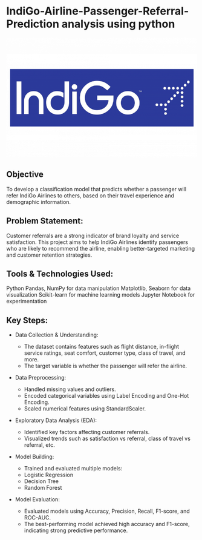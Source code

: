 # IndiGo-Airline-Passenger-Referral-Prediction analysis using python

![Indigo Logo](https://github.com/sourav2208/IndiGo-Airline-Passenger-Referral-Prediction/blob/main/IndiGo-Logo-768x483.png)

## Objective
To develop a classification model that predicts whether a passenger will refer IndiGo Airlines to others, based on their travel experience and demographic information.

## Problem Statement:
Customer referrals are a strong indicator of brand loyalty and service satisfaction. This project aims to help IndiGo Airlines identify passengers who are likely to recommend the airline, enabling better-targeted marketing and customer retention strategies.

## Tools & Technologies Used:
Python
Pandas, NumPy for data manipulation
Matplotlib, Seaborn for data visualization
Scikit-learn for machine learning models
Jupyter Notebook for experimentation

## Key Steps:
* Data Collection & Understanding:
  - The dataset contains features such as flight distance, in-flight service ratings, seat comfort, customer type, class of travel, and more.
  - The target variable is whether the passenger will refer the airline.

* Data Preprocessing:
  - Handled missing values and outliers.
  - Encoded categorical variables using Label Encoding and One-Hot Encoding.
  - Scaled numerical features using StandardScaler.

* Exploratory Data Analysis (EDA):
  - Identified key factors affecting customer referrals.
  - Visualized trends such as satisfaction vs referral, class of travel vs referral, etc.

* Model Building:
  - Trained and evaluated multiple models:
  - Logistic Regression
  - Decision Tree
  - Random Forest

* Model Evaluation:
  - Evaluated models using Accuracy, Precision, Recall, F1-score, and ROC-AUC.
  - The best-performing model achieved high accuracy and F1-score, indicating strong predictive performance.
